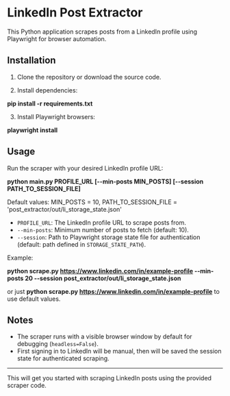 # LinkedIn Post Extractor

This Python application scrapes posts from a LinkedIn profile using Playwright for browser automation.

## Installation

1. Clone the repository or download the source code.

2. Install dependencies:

**pip install -r requirements.txt**

3. Install Playwright browsers:

**playwright install**

## Usage

Run the scraper with your desired LinkedIn profile URL:

**python main.py PROFILE_URL [--min-posts MIN_POSTS] [--session PATH_TO_SESSION_FILE]**

Default values: 
MIN_POSTS = 10, 
PATH_TO_SESSION_FILE = 'post_extractor/out/li_storage_state.json'

- `PROFILE_URL`: The LinkedIn profile URL to scrape posts from.
- `--min-posts`: Minimum number of posts to fetch (default: 10).
- `--session`: Path to Playwright storage state file for authentication (default: path defined in `STORAGE_STATE_PATH`).

Example:

**python scrape.py https://www.linkedin.com/in/example-profile --min-posts 20 --session post_extractor/out/li_storage_state.json**

or just **python scrape.py https://www.linkedin.com/in/example-profile** to use default values.

## Notes

- The scraper runs with a visible browser window by default for debugging (`headless=False`).
- First signing in to LinkedIn will be manual, then will be saved the session state for authenticated scraping.
---

This will get you started with scraping LinkedIn posts using the provided scraper code.